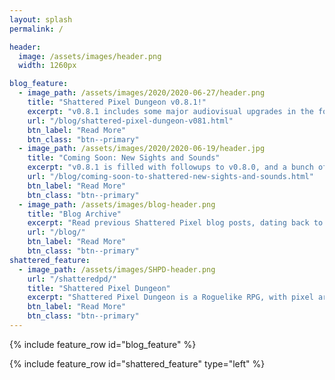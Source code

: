 ```yaml
---
layout: splash
permalink: /

header:
  image: /assets/images/header.png
  width: 1260px

blog_feature:
  - image_path: /assets/images/2020/2020-06-27/header.png
    title: "Shattered Pixel Dungeon v0.8.1!"
    excerpt: "v0.8.1 includes some major audiovisual upgrades in the form of new sounds effects and a redesigned hero select featuring fully detailed splash art!"
    url: "/blog/shattered-pixel-dungeon-v081.html"
    btn_label: "Read More"
    btn_class: "btn--primary"
  - image_path: /assets/images/2020/2020-06-19/header.jpg
    title: "Coming Soon: New Sights and Sounds"
    excerpt: "v0.8.1 is filled with followups to v0.8.0, and a bunch of medium-large sized features that I've been wanting to get into the game for quite a while."
    url: "/blog/coming-soon-to-shattered-new-sights-and-sounds.html"
    btn_label: "Read More"
    btn_class: "btn--primary"
  - image_path: /assets/images/blog-header.png
    title: "Blog Archive"
    excerpt: "Read previous Shattered Pixel blog posts, dating back to 2014. The blog includes a full history of my dev work."
    url: "/blog/"
    btn_label: "Read More"
    btn_class: "btn--primary"
shattered_feature:
  - image_path: /assets/images/SHPD-header.png
    url: "/shatteredpd/"
    title: "Shattered Pixel Dungeon"
    excerpt: "Shattered Pixel Dungeon is a Roguelike RPG, with pixel art graphics and lots of variety and replayability. Every game is unique, with four different playable characters, randomized levels and enemies, and over 150 items to collect and use. The game is simple to get into, but has lots of depth. Strategy is required if you want to win!"
    btn_label: "Read More"
    btn_class: "btn--primary"
---
```


{% include feature_row id="blog_feature" %}

{% include feature_row id="shattered_feature" type="left" %}
